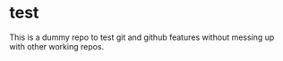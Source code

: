 # test

This is a dummy repo to test git and github features without messing up
with other working repos.
